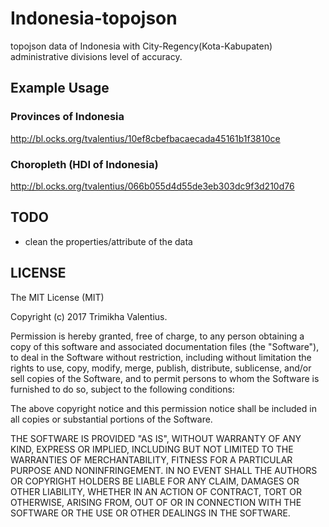 # Indonesia-topojson


topojson data of Indonesia with City-Regency(Kota-Kabupaten) administrative divisions level of accuracy. 

## Example Usage

### Provinces of Indonesia
http://bl.ocks.org/tvalentius/10ef8cbefbacaecada45161b1f3810ce

### Choropleth (HDI of Indonesia)
http://bl.ocks.org/tvalentius/066b055d4d55de3eb303dc9f3d210d76


## TODO

- clean the properties/attribute of the data

## LICENSE

The MIT License (MIT)

Copyright (c) 2017 Trimikha Valentius.

Permission is hereby granted, free of charge, to any person obtaining a copy of this software and associated documentation files (the "Software"), to deal in the Software without restriction, including without limitation the rights to use, copy, modify, merge, publish, distribute, sublicense, and/or sell copies of the Software, and to permit persons to whom the Software is furnished to do so, subject to the following conditions:

The above copyright notice and this permission notice shall be included in all copies or substantial portions of the Software.

THE SOFTWARE IS PROVIDED "AS IS", WITHOUT WARRANTY OF ANY KIND, EXPRESS OR IMPLIED, INCLUDING BUT NOT LIMITED TO THE WARRANTIES OF MERCHANTABILITY, FITNESS FOR A PARTICULAR PURPOSE AND NONINFRINGEMENT. IN NO EVENT SHALL THE AUTHORS OR COPYRIGHT HOLDERS BE LIABLE FOR ANY CLAIM, DAMAGES OR OTHER LIABILITY, WHETHER IN AN ACTION OF CONTRACT, TORT OR OTHERWISE, ARISING FROM, OUT OF OR IN CONNECTION WITH THE SOFTWARE OR THE USE OR OTHER DEALINGS IN THE SOFTWARE.
